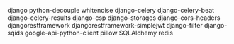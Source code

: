 django
python-decouple
whitenoise
django-celery
django-celery-beat
django-celery-results
django-csp
django-storages
django-cors-headers
djangorestframework
djangorestframework-simplejwt
django-filter
django-sqids
google-api-python-client
pillow
SQLAlchemy
redis
